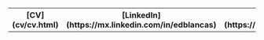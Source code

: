 <table width="100%"><tr>
<th>[CV](cv/cv.html)</th>
<th>[LinkedIn](https://mx.linkedin.com/in/edblancas)</th>
<th>[Github](https://github.com/edblancas/)</th>
<th>[Twitter](https://twitter.com/edublancas)</th>
</tr></table>
